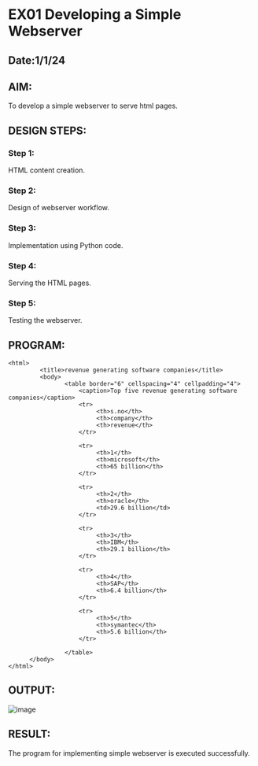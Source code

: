 # EX01 Developing a Simple Webserver
## Date:1/1/24

## AIM:
To develop a simple webserver to serve html pages.

## DESIGN STEPS:
### Step 1: 
HTML content creation.

### Step 2:
Design of webserver workflow.

### Step 3:
Implementation using Python code.

### Step 4:
Serving the HTML pages.

### Step 5:
Testing the webserver.

## PROGRAM:
```
<html>
         <title>revenue generating software companies</title>
         <body>
                <table border="6" cellspacing="4" cellpadding="4">
                    <caption>Top five revenue generating software companies</caption>
                    <tr>
                         <th>s.no</th>
                         <th>company</th>
                         <th>revenue</th>
                    </tr>

                    <tr>
                         <th>1</th>
                         <th>microsoft</th>
                         <th>65 billion</th>
                    </tr>

                    <tr>
                         <th>2</th>
                         <th>oracle</th>
                         <td>29.6 billion</td>
                    </tr>

                    <tr>
                         <th>3</th>
                         <th>IBM</th>
                         <th>29.1 billion</th>
                    </tr>

                    <tr>
                         <th>4</th>
                         <th>SAP</th>
                         <th>6.4 billion</th>
                    </tr>

                    <tr>
                         <th>5</th>
                         <th>symantec</th>
                         <th>5.6 billion</th>
                    </tr>

                </table>
      </body>
</html>
```


## OUTPUT:
![image](https://github.com/selvasachein/simplewebserver/assets/147078316/256ae99d-236c-4ee8-974c-0a515dac98a6)



## RESULT:
The program for implementing simple webserver is executed successfully.
